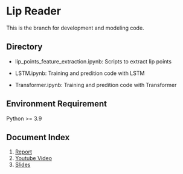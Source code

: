 # Lip Reader
This is the branch for development and modeling code. 

## Directory

- lip_points_feature_extraction.ipynb: Scripts to extract lip points

- LSTM.ipynb: Training and predition code with LSTM

- Transformer.ipynb: Training and predition code with Transformer

## Environment Requirement

Python >= 3.9

## Document Index
1. [Report](https://docs.google.com/document/d/1v1z828gIOYSCjZtB-Olfdcl9n0FHf8a9-dkQuS5z33)
3. [Youtube Video](https://www.youtube.com/watch?v=8pghR7m3-HI&t=7s)
4. [Slides](https://docs.google.com/presentation/d/1KU7fv3g8tfhq9wNxSgrcimFh4l2930nvIgi27feCiyQ/edit#slide=id.g266c03fcad2_0_7)
